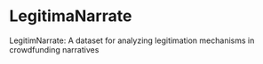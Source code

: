 # LegitimaNarrate
LegitimNarrate: A dataset for analyzing legitimation mechanisms in crowdfunding narratives
